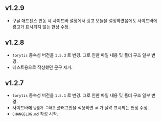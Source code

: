 ## v1.2.9

- 구글 애드센스 연동 시 사이드바 설정에서 광고 모듈을 설정하였음에도 사이드바에 광고가 표시되지 않는 현상 수정.

## v1.2.8

- `torytis` 종속성 버전을 `1.5.3` 로 변경. 그로 인한 파일 내용 및 폴더 구조 일부 변경.
- 테스트용으로 작성했던 문구 제거.

## v1.2.7

- `torytis` 종속성 버전을 `1.5.1` 로 변경. 그로 인한 파일 내용 및 폴더 구조 일부 변경.
- 사이드바에 `방문자 그래프` 플러그인을 적용하면 ui 가 잘려 표시되는 현상 수정.
- `CHANGELOG.md` 작성 시작.
